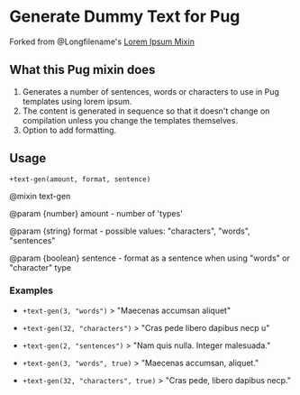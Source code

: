 # Generate Dummy Text for Pug

Forked from @Longfilename's [Lorem Ipsum Mixin](https://github.com/Longfilename/Lorem-Ipsum-Mixin)

## What this Pug mixin does

1. Generates a number of sentences, words or characters to use in Pug templates using lorem ipsum.
2. The content is generated in sequence so that it doesn't change on compilation unless you change the templates themselves.
3. Option to add formatting.

## Usage

`+text-gen(amount, format, sentence)`

@mixin text-gen

@param {number} amount - number of 'types'

@param {string} format - possible values: "characters", "words", "sentences"

@param {boolean} sentence - format as a sentence when using "words" or "character" type

### Examples

- `+text-gen(3, "words")` > "Maecenas accumsan aliquet"
- `+text-gen(32, "characters")` > "Cras pede libero dapibus necp u"
- `+text-gen(2, "sentences")` > "Nam quis nulla. Integer malesuada."

- `+text-gen(3, "words", true)` > "Maecenas accumsan, aliquet."
- `+text-gen(32, "characters", true)` > "Cras pede, libero dapibus necp."
